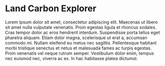 # Land Carbon Explorer

Lorem ipsum dolor sit amet, consectetur adipiscing elit. Maecenas ut libero sit amet nulla vulputate venenatis. Proin egestas ligula et rhoncus sodales. Cras tempor dolor ac eros hendrerit interdum. Suspendisse porta tellus eget pharetra aliquam. Etiam dolor magna, scelerisque ut erat a, accumsan commodo mi. Nullam eleifend eu metus nec sagittis. Pellentesque habitant morbi tristique senectus et netus et malesuada fames ac turpis egestas. Proin venenatis vel neque rutrum semper. Vestibulum dolor enim, tempus nec euismod nec, viverra ac ex. In hac habitasse platea dictumst.
